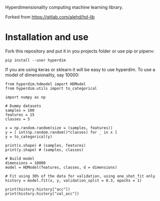 Hyperdimensionality computing machine learning library.

Forked from https://gitlab.com/alehd/hd-lib

# Installation and use

Fork this repository and put it in you projects folder or use pip or pipenv:
```
pip install --user hyperdim
```

If you are using keras or sklearn it will be easy to use hyperdim.
To use a model of dimensionality, say 10000:

```
from hyperdim.hdmodel import HDModel
from hyperdim.utils import to_categorical

import numpy as np

# Dummy datasets
samples = 100
features = 15
classes = 5

x = np.random.random(size = (samples, features))
y = [ int(np.random.random()*classes) for _ in x ]
y = to_categorical(y)

print(x.shape) # (samples, features)
print(y.shape) # (samples, classes)

# Build model
dimensions = 10000
model = HDModel(features, classes, d = dimensions)

# Fit using 30% of the data for validation, using one_shot_fit only
history = model.fit(x, y, validation_split = 0.3, epochs = 1)

print(history.history["acc"])
print(history.history["val_acc"])
```

